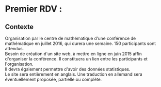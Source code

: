 Premier RDV : 
=============
Contexte
----------
Organisation par le centre de mathématique d'une conférence de mathématique en juillet 2016, qui durera une semaine. 
150 participants sont attendus.    
Besoin de création d'un site web, à mettre en ligne en juin 2015 affin d'organiser la conférence. Il constituera un lien entre 
les participants et l'organisation.    
Il devra également permettre d'avoir des données statistiques.    
Le site sera entièrement en anglais. Une traduction en allemand sera éventuellement proposée, partielle ou complète.
